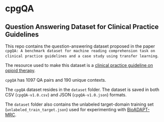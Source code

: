 # cpgQA

## Question Answering Dataset for Clinical Practice Guidelines

This repo contains the question-answering dataset proposed in the paper `cpgQA: A benchmark dataset for machine reading comprehension task on clinical practice guidelines and a case study using transfer learning`.

The resource used to make this dataset is a [clinical practice guideline on opioid therapy](https://www.healthquality.va.gov/guidelines/Pain/cot/VADoDOTCPG022717.pdf).

`cpgQA` has 1097 QA pairs and 190 unique contexts.

The `cpgQA` dataset resides in the `dataset` folder. The dataset is saved in both CSV (`cpgQA-v1.0.csv`) and JSON (`cpgQA-v1.0.json`) formats.

The `dataset` folder also contains the unlabeled target-domain training set (`unlabeled_train_target.json`) used for experimenting with [BioADAPT-MRC](https://academic.oup.com/bioinformatics/article/38/18/4369/6649678).
